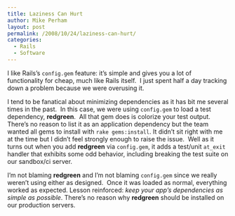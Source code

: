```yaml
---
title: Laziness Can Hurt
author: Mike Perham
layout: post
permalink: /2008/10/24/laziness-can-hurt/
categories:
  - Rails
  - Software
---
```

I like Rails&#8217;s `config.gem` feature: it&#8217;s simple and gives you a lot of functionality for cheap, much like Rails itself.  I just spent half a day tracking down a problem because we were overusing it.

I tend to be fanatical about minimizing dependencies as it has bit me several times in the past.  In this case, we were using `config.gem` to load a test dependency, **redgreen**.  All that gem does is colorize your test output.  There&#8217;s no reason to list it as an application dependency but the team wanted all gems to install with `rake gems:install`. It didn&#8217;t sit right with me at the time but I didn&#8217;t feel strongly enough to raise the issue.  Well as it turns out when you add **redgreen** via `config.gem`, it adds a test/unit `at_exit` handler that exhibits some odd behavior, including breaking the test suite on our sandbox/ci server.

I&#8217;m not blaming **redgreen** and I&#8217;m not blaming `config.gem` since we really weren&#8217;t using either as designed.  Once it was loaded as normal, everything worked as expected. Lesson reinforced: *keep your app&#8217;s dependencies as simple as possible*. There&#8217;s no reason why **redgreen** should be installed on our production servers.